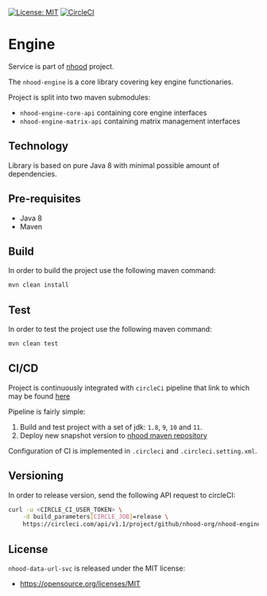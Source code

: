 [![License: MIT](https://img.shields.io/badge/License-MIT-yellow.svg)](https://opensource.org/licenses/MIT)
[![CircleCI](https://circleci.com/gh/nhood-org/nhood-engine.svg?style=shield)](https://circleci.com/gh/nhood-org/nhood-engine)

# Engine

Service is part of [nhood](https://github.com/nhood-org/nhood-docs) project. 

The `nhood-engine` is a core library covering key engine functionaries. 

Project is split into two maven submodules:

- `nhood-engine-core-api` containing core engine interfaces
- `nhood-engine-matrix-api` containing matrix management interfaces

## Technology

Library is based on pure Java 8 with minimal possible amount of dependencies.

## Pre-requisites

- Java 8
- Maven

## Build

In order to build the project use the following maven command:

```bash
mvn clean install
```

## Test

In order to test the project use the following maven command:

```bash
mvn clean test
```

## CI/CD

Project is continuously integrated with `circleCi` pipeline that link to which may be found [here](https://circleci.com/gh/nhood-org/workflows/nhood-engine)

Pipeline is fairly simple:

1. Build and test project with a set of jdk: `1.8`, `9`, `10` and `11`.
2. Deploy new snapshot version to [nhood maven repository](https://github.com/nhood-org/nhood-repository/tree/mvn-repo/com/h8/nh)

Configuration of CI is implemented in `.circleci` and  `.circleci.setting.xml`.

## Versioning

In order to release version, send the following API request to circleCI:

```bash
curl -u <CIRCLE_CI_USER_TOKEN> \
    -d build_parameters[CIRCLE_JOB]=release \
    https://circleci.com/api/v1.1/project/github/nhood-org/nhood-engine/tree/master
```

## License

`nhood-data-url-svc` is released under the MIT license:
- https://opensource.org/licenses/MIT
